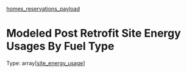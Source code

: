 


  
[homes_reservations_payload](homes_reservations_payload.md)
# Modeled Post Retrofit Site Energy Usages By Fuel Type
  
Type: array[[site_energy_usage](site_energy_usage.md)]